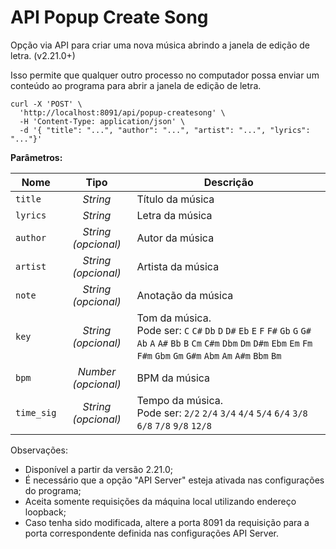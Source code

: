 # API Popup Create Song

Opção via API para criar uma nova música abrindo a janela de edição de letra. (v2.21.0+)

Isso permite que qualquer outro processo no computador possa enviar um conteúdo ao programa para abrir a janela de edição de letra.

```
curl -X 'POST' \
  'http://localhost:8091/api/popup-createsong' \
  -H 'Content-Type: application/json' \
  -d '{ "title": "...", "author": "...", "artist": "...", "lyrics": "..."}'
```

**Parâmetros:**

| Nome | Tipo  | Descrição |
| ---- | :---: | ------------|
| `title` | _String_ | Título da música |
| `lyrics` | _String_ | Letra da música |
| `author` | _String (opcional)_ | Autor da música |
| `artist` | _String (opcional)_ | Artista da música |
| `note` | _String (opcional)_ | Anotação da música |
| `key` | _String (opcional)_ | Tom da música.<br>Pode ser: `C` `C#` `Db` `D` `D#` `Eb` `E` `F` `F#` `Gb` `G` `G#` `Ab` `A` `A#` `Bb` `B` `Cm` `C#m` `Dbm` `Dm` `D#m` `Ebm` `Em` `Fm` `F#m` `Gbm` `Gm` `G#m` `Abm` `Am` `A#m` `Bbm` `Bm` |
| `bpm` | _Number (opcional)_ | BPM da música |
| `time_sig` | _String (opcional)_ | Tempo da música.<br>Pode ser: `2/2` `2/4` `3/4` `4/4` `5/4` `6/4` `3/8` `6/8` `7/8` `9/8` `12/8` |


Observações:<br>
- Disponível a partir da versão 2.21.0;
- É necessário que a opção "API Server" esteja ativada nas configurações do programa;
- Aceita somente requisições da máquina local utilizando endereço loopback;
- Caso tenha sido modificada, altere a porta 8091 da requisição para a porta correspondente definida nas configurações API Server.
